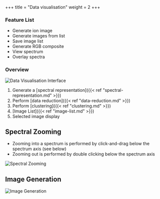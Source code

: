 +++
title = "Data visualisation"
weight = 2
+++

### Feature List
* Generate ion image
* Generate images from list
* Save image list
* Generate RGB composite
* View spectrum
* Overlay spectra

### Overview

![Data Visualisation Interface](https://i.imgur.com/209NDrs.png)

1. Generate a [spectral representation]({{< ref "spectral-representation.md" >}})
2. Perform [data reduction]({{< ref "data-reduction.md" >}})
3. Perform [clustering]({{< ref "clustering.md" >}})
4. [Image List]({{< ref "image-list.md" >}})
5. Selected image display

## Spectral Zooming
* Zooming into a spectrum is performed by click-and-drag below the spectrum axis (see below)
* Zooming out is performed by double clicking below the spectrum axis

![Spectral Zooming](https://i.imgur.com/xGenxPZ.gif)

## Image Generation

![Image Generation](https://i.imgur.com/J7ZxGd4.gif)
